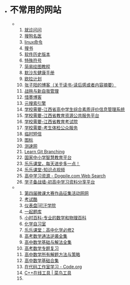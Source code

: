 - # 不常用的网站
	- 1. [就诊问问](https://ask.nocode.com)
	  2. [搜狗名医](https://mingyi.sogou.com)
	  3. [linux命令](https://wangchujiang.com/linux-command)
	  4. [搜书](https://ebook2.lorefree.com)
	  5. [软件历史版本](https://wandoujia.com)
	  6. [特殊符号](https://cn.piliapp.com/symbol)
	  7. [简易绘图教程](https://easydrawingtutorials.com)
	  8. [默沙东健康手册](https://msdmanuals.cn/home/resources/the-one-page-manual-of-health/one-page-manual-of-health)
	  9. [欧拉计划](https://pe-cn.github.io)
	  10. [张子阳的博客（关于读书-读后感或者内容摘要）](https://tracefact.net/reading)
	  11. [战拖与新自我管理](https://zhantuo.com/archives)
	  12. [惜墨博客](https://ximo.blog)
	  13. [元搜索引擎](https://searx.space)
	  14. [学校需要-江西省高中学生综合素质评价信息管理系统](https://gzzs.jxedu.gov.cn)
	  15. [学校需要-江西省教育资源公共服务平台](https://basic.jxeduyun.com/desktop/login/#/)
	  16. [学校需要-江西省教育考试院](https://jxeea.cn)
	  17. [学校需要-考生体检公众服务](https://tj1.jxeea.cn:82/#/login)
	  18. [临时短信](https://mytrashmobile.com)
	  19. [图标](https://iconfont.cn)
	  20. [测速网](https://speedtest.cn)
	  21. [Learn Git Branching](https://oschina.gitee.io/learn-git-branching/)
	  22. [国家中小学智慧教育平台](https://basic.smartedu.cn/)
	  23. [乐乐课堂，每天进步多一点！](https://www.leleketang.com/)
	  24. [乐乐课堂-知识点视频](http://www.leleketang.com/let3/knowledges.php?grade_id=30)
	  25. [高中学习资源 - Dogpile.com Web Search](https://www.dogpile.com/serp?q=%E9%AB%98%E4%B8%AD%E5%AD%A6%E4%B9%A0%E8%B5%84%E6%BA%90&sc=VDxbWdHk83gJ00)
	  26. [学子备战墙-初高中学习资料分享平台](https://www.xzbzq.com/)
	- 1. [第四届微课大赛作品征集活动网网](http://dasai.cnweike.cn/?r=matchV4/search/index&subject=2)
	  2. [考试酷](https://www.examcoo.com/paperlist/index/k/92/p/1)
	  3. [仪表盘|可汗学院](https://zh.khanacademy.org/profile/me/courses)
	  4. [一起题库](https://tiku.17zuoye.com/)
	  5. [小时百科-专业的数学和物理百科](https://wuli.wiki/index.html)
	  6. [化学自习室](https://wuli.wiki/index.html)
	  7. [乐乐课堂：高中化学必修2](https://www.bilibili.com/video/av43523533/)
	  8. [高考数学通法逆袭全集](https://www.bilibili.com/video/BV1w7411w7kQ)
	  9. [高中数学基础与解法全集](https://www.bilibili.com/video/BV147411K7xu?p=104)
	  10. [高考数学专题复习](https://www.bilibili.com/video/av39031994/?p=9)
	  11. [高中数学所有解题方法与策略](https://www.bilibili.com/video/BV1X7411F7YF?p=38)
	  12. [高中数学基础合集](https://www.bilibili.com/video/BV1N7411A74L)
	  13. [在代码工作室学习 - Code.org](https://studio.code.org/courses)
	  14. [C++在线工具 | 菜鸟工具](https://c.runoob.com/compile/12/)
	  15.